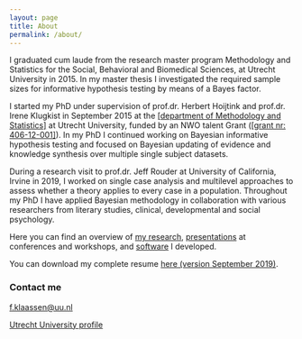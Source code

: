 ```yaml
---
layout: page
title: About
permalink: /about/
---
```


I graduated cum laude from the research master program Methodology and Statistics for the Social, Behavioral and Biomedical Sciences, at Utrecht University in 2015. In my master thesis I investigated the required sample sizes for informative hypothesis testing by means of a Bayes factor.

I started my PhD under supervision of prof.dr. Herbert Hoijtink and prof.dr. Irene Klugkist in September 2015 at the [[department of Methodology and Statistics]](https://www.uu.nl/masters/en/methodology-and-statistics-behavioural-biomedical-and-social-sciences) at Utrecht University, funded by an NWO talent Grant ([[grant nr: 406-12-001]](https://www.nwo.nl/en/research-and-results/research-projects/i/37/10037.html)). In my PhD I continued working on Bayesian informative hypothesis testing and focused on Bayesian updating of evidence and knowledge synthesis over multiple single subject datasets.

During a research visit to prof.dr. Jeff Rouder at University of California, Irvine in 2019, I worked on single case analysis and multilevel approaches to assess whether a theory applies to every case in a population. Throughout my PhD I have applied Bayesian methodology in collaboration with various researchers from literary studies, clinical, developmental and social psychology.

Here you can find an overview of [my research](papers.md), [presentations](presentations.md) at conferences and workshops, and [software](software.md) I developed.

You can download my complete resume [here (version September 2019)](resume.pdf).

### Contact me

[f.klaassen@uu.nl](mailto:f.klaassen@uu.nl)

[Utrecht University profile](https://www.uu.nl/staff/FKlaassen)

